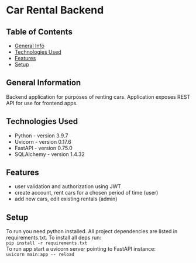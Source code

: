 # Car Rental Backend

## Table of Contents
* [General Info](#general-information)
* [Technologies Used](#technologies-used)
* [Features](#features)
* [Setup](#setup)

<!-- * [License](#license) -->

## General Information

Backend application for purposes of renting cars. 
Application exposes REST API for use for frontend apps. 

## Technologies Used

- Python - version 3.9.7
- Uvicorn - version 0.17.6
- FastAPI - version 0.75.0
- SQLAlchemy - version 1.4.32

## Features

- user validation and authorization using JWT
- create account, rent cars for a chosen period of time (user)
- add new cars, edit existing rentals (admin)

## Setup
To run  you need python installed. All project dependencies are listed in requirements.txt.
To install all deps run:\
`pip install -r requirements.txt`\
To run app start a uvicorn server pointing to FastAPI instance:\
`uvicorn main:app -- reload`
